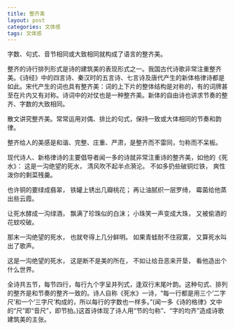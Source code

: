 ```yaml
---
title: 整齐美
layout: post
categories: 文体感
tags: 文体感
---
```


字数、句式、音节相同或大致相同就构成了语言的整齐美。

整齐的诗行排列形式是诗的建筑美的表现形式之一。我国古代诗歌非常注重整齐美。《诗经》中的四言诗、秦汉时的五言诗、七言诗及唐代产生的新体格律诗都是如此。宋代产生的词也具有整齐美：词的上下片的整体结构是对称的，有的词牌甚至在片内又有对称。诗词中的对仗也是一种整齐美。新体的自由诗也讲求节奏的整齐、字数的大致相同。

散文讲究整齐美。常常运用对偶、排比的句式，保持一致或大体相同的节奏和韵律。

整齐给人的美感是和谐、完整、庄重、严肃，是整齐而不雷同，匀称而不呆板。

现代诗人、新格律诗的主要倡导者闻一多的诗就非常注重诗的整齐美，如他的《死水》：
这是一沟绝望的死水，
清风吹不起半点漪沦。
不如多扔些破铜烂铁，
爽性泼你的剩菜残羹。


也许铜的要绿成翡翠，
铁罐上锈出几瓣桃花；
再让油腻织一层罗绮，
霉菌给他蒸出些云霞。


让死水酵成一沟绿酒，
飘满了珍珠似的白沫；
小珠笑一声变成大珠，
又被偷酒的花蚊咬破。


那末一沟绝望的死水，
也就夸得上几分鲜明。
如果青蛙耐不住寂寞，
又算死水叫出了歌声。


这是一沟绝望的死水，
这是断不是美的所在，
不如让给丑恶来开垦，
看他造出个什么世界。

全诗共五节，每节四行，每行九个字呈并列式，逢双行末尾叶韵。这种句式、排列的整齐是和节奏的整齐一致的。诗人自称《死水》一诗，“每一行都是用三个‘二字尺’和一个‘三字尺’构成的，所以每行的字数也一样多。”(闻一多《诗的格律》文中的“尺”即“音尺”，即节拍。)这首诗体现了诗人用“节的匀称”、“字的均齐”造成诗歌建筑美的主张。 